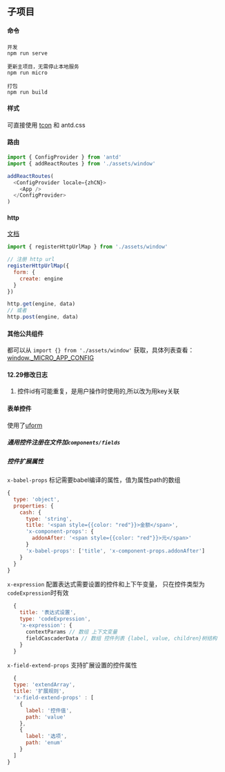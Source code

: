 ## 子项目

#### 命令

```
开发
npm run serve

更新主项目，无需停止本地服务
npm run micro

打包
npm run build
```

#### 样式

可直接使用 [tcon](https://fervent-lamport-9792bb.netlify.com/guide/) 和 antd.css

#### 路由

```js
import { ConfigProvider } from 'antd'
import { addReactRoutes } from './assets/window'

addReactRoutes(
  <ConfigProvider locale={zhCN}>
    <App />
  </ConfigProvider>
)
```

#### http

[文档](https://competent-bose-f6b47c.netlify.com/#/http)

```js
import { registerHttpUrlMap } from './assets/window'

// 注册 http url
registerHttpUrlMap({
  form: {
    create: engine
  }
})

http.get(engine, data) 
// 或者
http.post(engine, data)
```

#### 其他公共组件

都可以从 `import {} from './assets/window'` 获取，具体列表查看：[window._MICRO_APP_CONFIG](https://git.shinemo.com/projects/UBPM/repos/process-engine-main/browse)

#### 12.29修改日志
1. 控件id有可能重复，是用户操作时使用的,所以改为用key关联


#### 表单控件
使用了[uform](https://uform-next.netlify.com/#/MpI2Ij/dNFzFyTb)

##### 通用控件注册在文件加`components/fields`

##### 控件扩展属性

`x-babel-props` 标记需要babel编译的属性，值为属性path的数组
```js
{
  type: 'object',
  properties: {
    cash: {
      type: 'string',
      title: '<span style={{color: "red"}}>金额</span>',
      'x-component-props': {
        addonAfter: '<span style={{color: "red"}}>元</span>'
      }
      'x-babel-props': ['title', 'x-component-props.addonAfter']
    }
  }
}
```

`x-expression` 配置表达式需要设置的控件和上下午变量， 只在控件类型为`codeExpression`时有效
```js
  {
    title: '表达式设置',
    type: 'codeExpression',
    'x-expression': {
      contextParams // 数组 上下文变量
      fieldCascaderData // 数组 控件列表 {label, value, children}树结构
    }
  }
```
`x-field-extend-props` 支持扩展设置的控件属性
```js
  {
  type: 'extendArray',
  title: '扩展规则',
  'x-field-extend-props' : [
    {
      label: '控件值',
      path: 'value'
    },
    {
      label: '选项',
      path: 'enum'
    }
  ]
}
```
